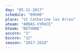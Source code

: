 ```yaml
---
day: "05-11-2017"
schedule: "09h00"
place: "St Catherine les Arras"
ateam: "ARRAS-VYRUCE"
bteam: "BETHUNE"
ascore: "3"
bscore: "12"
season: "2017-2018"
---
```

